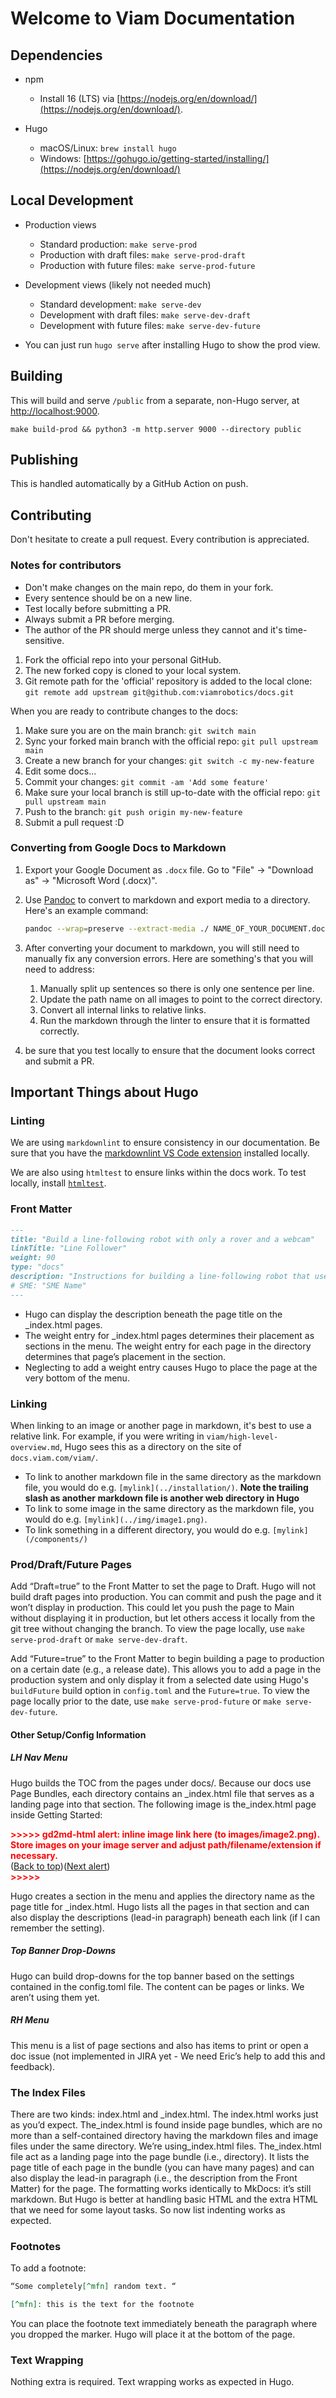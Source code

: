 # Welcome to Viam Documentation

## Dependencies

* npm
  * Install 16 (LTS) via [https://nodejs.org/en/download/](https://nodejs.org/en/download/).

* Hugo
  * macOS/Linux: `brew install hugo`
  * Windows: [https://gohugo.io/getting-started/installing/](https://nodejs.org/en/download/)

## Local Development

* Production views
  * Standard production: `make serve-prod`
  * Production with draft files: `make serve-prod-draft`
  * Production with future files: `make serve-prod-future`
* Development views (likely not needed much)
  * Standard development: `make serve-dev`
  * Development with draft files: `make serve-dev-draft`
  * Development with future files: `make serve-dev-future`

* You can just run `hugo serve` after installing Hugo to show the prod view.

## Building

This will build and serve `/public` from a separate, non-Hugo server, at [http://localhost:9000](http://localhost:9000).

`make build-prod && python3 -m http.server 9000 --directory public`

## Publishing

This is handled automatically by a GitHub Action on push.

## Contributing

Don't hesitate to create a pull request. Every contribution is appreciated.

### Notes for contributors

* Don't make changes on the main repo, do them in your fork.
* Every sentence should be on a new line.
* Test locally before submitting a PR.
* Always submit a PR before merging.
* The author of the PR should merge unless they cannot and it's time-sensitive.

1. Fork the official repo into your personal GitHub.
2. The new forked copy is cloned to your local system.
3. Git remote path for the 'official' repository is added to the local clone: ```git remote add upstream git@github.com:viamrobotics/docs.git```

When you are ready to contribute changes to the docs:

1. Make sure you are on the main branch: ```git switch main```
2. Sync your forked main branch with the official repo: ```git pull upstream main```
3. Create a new branch for your changes: ```git switch -c my-new-feature```
4. Edit some docs...
5. Commit your changes: ```git commit -am 'Add some feature'```
6. Make sure your local branch is still up-to-date with the official repo: ```git pull upstream main```
7. Push to the branch: ````git push origin my-new-feature````
8. Submit a pull request :D

### Converting from Google Docs to Markdown

1. Export your Google Document as `.docx` file. Go to "File" -> "Download as" -> "Microsoft Word (.docx)".
2. Use [Pandoc](https://pandoc.org/) to convert to markdown and export media to a directory. Here's an example command:

   ```bash
   pandoc --wrap=preserve --extract-media ./ NAME_OF_YOUR_DOCUMENT.docx -o NAME_OF_YOUR_DOCUMENT.md
   ```

3. After converting your document to markdown, you will still need to manually fix any conversion errors. Here are something's that you will need to address:
   1. Manually split up sentences so there is only one sentence per line.
   2. Update the path name on all images to point to the correct directory.
   3. Convert all internal links to relative links.
   4. Run the markdown through the linter to ensure that it is formatted correctly.
4. be sure that you test locally to ensure that the document looks correct and submit a PR.

## Important Things about Hugo

### Linting

We are using `markdownlint` to ensure consistency in our documentation.
Be sure that you have the [markdownlint VS Code extension](https://marketplace.visualstudio.com/items?itemName=DavidAnson.vscode-markdownlint) installed locally.

We are also using `htmltest` to ensure links within the docs work. To test locally, install [`htmltest`](https://github.com/wjdp/htmltest).

### Front Matter

```markdown
---
title: "Build a line-following robot with only a rover and a webcam"
linkTitle: "Line Follower"
weight: 90
type: "docs"
description: "Instructions for building a line-following robot that uses a webcam to track lines."
# SME: "SME Name"
---
```

* Hugo can display the description beneath the page title on the _index.html pages.
* The weight entry for  _index.html pages determines their placement as sections in the menu. The weight entry for each page in the directory determines that page’s placement in the section.
* Neglecting to add a weight entry causes Hugo to place the page at the very bottom of the menu.

### Linking

When linking to an image or another page in markdown, it's best to use a relative link. For example, if you were writing in `viam/high-level-overview.md`, Hugo sees this as a directory on the site of `docs.viam.com/viam/`.

* To link to another markdown file in the same directory as the markdown file, you would do e.g. `[mylink](../installation/)`. **Note the trailing slash as another markdown file is another web directory in Hugo**
* To link to some image in the same directory as the markdown file, you would do e.g. `[mylink](../img/image1.png)`.
* To link something in a different directory, you would do e.g. `[mylink](/components/)`

### Prod/Draft/Future Pages

Add “Draft=true” to the Front Matter to set the page to Draft. Hugo will not build draft pages into production. You can commit and push the page and it won’t display in production. This could let you push the page to Main without displaying it in production, but let others access it locally from the git tree without changing the branch. To view the page locally, use `make serve-prod-draft` or `make serve-dev-draft`.

Add “Future=true” to the Front Matter to begin building a page to production on a certain date (e.g., a release date). This allows you to add a page in the production system and only display it from a selected date using Hugo's `buildFuture` build option in `config.toml` and the `Future=true`. To view the page locally prior to the date, use `make serve-prod-future` or `make serve-dev-future`.

#### Other Setup/Config Information

##### LH Nav Menu

Hugo builds the TOC from the pages under docs/. Because our docs use Page Bundles, each directory contains an _index.html file that serves as a landing page into that section. The following image is the_index.html page inside Getting Started:
<p id="gdcalert2" ><span style="color: red; font-weight: bold">>>>>>  gd2md-html alert: inline image link here (to images/image2.png). Store images on your image server and adjust path/filename/extension if necessary. </span><br>(<a href="#">Back to top</a>)(<a href="#gdcalert3">Next alert</a>)<br><span style="color: red; font-weight: bold">>>>>> </span></p>

Hugo creates a section in the menu and applies the directory name as the page title for _index.html. Hugo lists all the pages in that section and can also display the descriptions (lead-in paragraph) beneath each link (if I can remember the setting).

##### Top Banner Drop-Downs

Hugo can build drop-downs for the top banner based on the settings contained in the config.toml file. The content can be pages or links. We aren’t using them yet.

##### RH Menu

This menu is a list of page sections and also has items to print or open a doc issue (not implemented in JIRA yet - We need Eric’s help to add this and feedback).

### The Index Files

There are two kinds: index.html and _index.html. The index.html works just as you’d expect. The_index.html is found inside page bundles, which are no more than a self-contained directory having the markdown files and image files under the same directory. We’re using_index.html files.
The_index.html file act as a landing page into the page bundle (i.e., directory). It lists the page title of each page in the bundle (you can have many pages) and can also display the lead-in paragraph (i.e., the description from the Front Matter) for the page.
The formatting works identically to MkDocs: it’s still markdown. But Hugo is better at handling basic HTML and the extra HTML that we need for some layout tasks. So now list indenting works as expected.

### Footnotes

To add a footnote:

```markdown
“Some completely[^mfn] random text. “

[^mfn]: this is the text for the footnote
```

You can place the footnote text immediately beneath the paragraph where you dropped the marker. Hugo will place it at the bottom of the page.

### Text Wrapping

Nothing extra is required. Text wrapping works as expected in Hugo.
